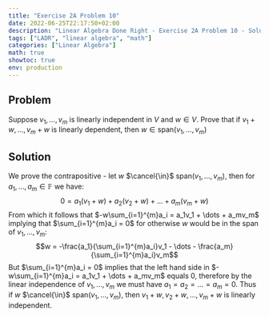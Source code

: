```yaml
---
title: "Exercise 2A Problem 10"
date: 2022-06-25T22:17:50+02:00
description: "Linear Algebra Done Right - Exercise 2A Problem 10 - Solution"
tags: ["LADR", "linear algebra", "math"]
categories: ["Linear Algebra"]
math: true
showtoc: true
env: production
---
```


## Problem
Suppose $v_1, \dots, v_m$ is linearly independent in $V$ and $w \in V$. Prove that if $v_1 + w, \dots, v_m + w$ is linearly dependent, then $w \in \textrm{span}(v_1, \dots, v_m)$

## Solution
We prove the contrapositive - let $w$ $\cancel{\in}$ $\textrm{span}(v_1, \dots, v_m)$, then for $a_1,\dots,a_m \in \mathbb{F}$ we have:
$$0 = a_1(v_1 + w) + a_2(v_2 + w) + \dots + a_m(v_m + w)$$
From which it follows that $-w\sum_{i=1}^{m}a_i = a_1v_1 + \dots + a_mv_m$ implying that $\sum_{i=1}^{m}a_i = 0$ for otherwise $w$ would be in the span of $v_1, \dots, v_m$:
$$w = -\frac{a_1}{\sum_{i=1}^{m}a_i}v_1 - \dots - \frac{a_m}{\sum_{i=1}^{m}a_i}v_m$$
But $\sum_{i=1}^{m}a_i = 0$ implies that the left hand side in $-w\sum_{i=1}^{m}a_i = a_1v_1 + \dots + a_mv_m$ equals $0$, therefore by the linear independence of $v_1, \dots, v_m$ we must have $a_1 = a_2 = \dots = a_m = 0$. Thus if $w$ $\cancel{\in}$ $\textrm{span}(v_1, \dots, v_m)$, then $v_1 + w, v_2 + w, \dots, v_m + w$ is linearly independent.




